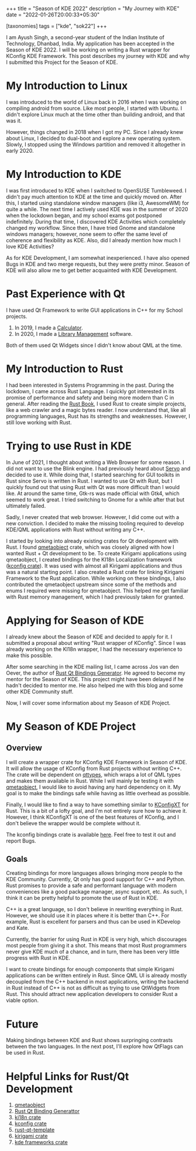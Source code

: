 +++
title = "Season of KDE 2022"
description = "My Journey with KDE"
date = "2022-01-26T20:00:33+05:30"

[taxonomies]
tags = ["kde", "sok22"]
+++

I am Ayush Singh, a second-year student of the Indian Institute of Technology, Dhanbad, India. My application has been accepted in the Season of KDE 2022. I will be working on writing a Rust wrapper for KConfig KDE Framework. This post describes my journey with KDE and why I submitted this Project for the Season of KDE.

<!-- more -->

# My Introduction to Linux

I was introduced to the world of Linux back in 2016 when I was working on compiling android from source. Like most people, I started with Ubuntu. I didn't explore Linux much at the time other than building android, and that was it.

However, things changed in 2018 when I got my PC. Since I already knew about Linux, I decided to dual-boot and explore a new operating system. Slowly, I stopped using the Windows partition and removed it altogether in early 2020.

# My Introduction to KDE

I was first introduced to KDE when I switched to OpenSUSE Tumbleweed. I didn't pay much attention to KDE at the time and quickly moved on. After this, I started using standalone window managers (like i3, AwesomeWM) for quite a while. The next time I actively used KDE was in the summer of 2020 when the lockdown began, and my school exams got postponed indefinitely. During that time, I discovered KDE Activities which completely changed my workflow. Since then, I have tried Gnome and standalone windows managers; however, none seem to offer the same level of coherence and flexibility as KDE. Also, did I already mention how much I love KDE Activities?

As for KDE Development, I am somewhat inexperienced. I have also opened Bugs in KDE and two merge requests, but they were pretty minor. Season of KDE will also allow me to get better acquainted with KDE Development.

# Past Experience with Qt

I have used Qt Framework to write GUI applications in C++ for my School projects.

1. In 2019, I made a [Calculator](https://github.com/Ayush1325/Calculator).
2. In 2020, I made a [Library Management](https://github.com/Ayush1325/library_management) software.

Both of them used Qt Widgets since I didn't know about QML at the time.

# My Introduction to Rust

I had been interested in Systems Programming in the past. During the lockdown, I came across Rust Language. I quickly got interested in its promise of performance and safety and being more modern than C in general. After reading the [Rust Book](https://doc.rust-lang.org/book/), I used Rust to create simple projects, like a web crawler and a magic bytes reader. I now understand that, like all programming languages, Rust has its strengths and weaknesses. However, I still love working with Rust.

# Trying to use Rust in KDE

In June of 2021, I thought about writing a Web Browser for some reason. I did not want to use the Blink engine. I had previously heard about [Servo](https://github.com/servo/servo) and decided to use it. While doing that, I started searching for GUI toolkits in Rust since Servo is written in Rust. I wanted to use Qt with Rust, but I quickly found out that using Rust with Qt was more difficult than I would like. At around the same time, Gtk-rs was made official with Gtk4, which seemed to work great. I tried switching to Gnome for a while after that but ultimately failed.

Sadly, I never created that web browser. However, I did come out with a new conviction. I decided to make the missing tooling required to develop KDE/QML applications with Rust without writing any C++.

I started by looking into already existing crates for Qt development with Rust. I found [qmetaobject](https://github.com/woboq/qmetaobject-rs) crate, which was closely aligned with how I wanted Rust + Qt development to be. To create Kirigami applications using qmetaobject, I created bindings for the KI18n Localization framework ([kconfig crate](https://github.com/Ayush1325/ki18n-rs)). It was used with almost all Kirigami applications and thus was a natural starting point. I also created a Rust crate for linking Kirigami Framework to the Rust application. While working on these bindings, I also contributed the qmetaobject upstream since some of the methods and enums I required were missing for qmetaobject. This helped me get familiar with Rust memory management, which I had previously taken for granted.

# Applying for Season of KDE

I already knew about the Season of KDE and decided to apply for it. I submitted a proposal about writing "Rust wrapper of KConfig". Since I was already working on the KI18n wrapper, I had the necessary experience to make this possible.

After some searching in the KDE mailing list, I came across Jos van den Oever, the author of [Rust Qt Bindings Generator](https://invent.kde.org/sdk/rust-qt-binding-generator). He agreed to become my mentor for the Season of KDE. This project might have been delayed if he hadn't decided to mentor me. He also helped me with this blog and some other KDE Community stuff.

Now, I will cover some information about my Season of KDE Project.

# My Season of KDE Project

## Overview

I will create a wrapper crate for KConfig KDE Framework in Season of KDE. It will allow the usage of KConfig from Rust projects without writing C++. The crate will be dependent on [qttypes](https://crates.io/crates/qttypes), which wraps a lot of QML types and makes them available in Rust. While I will mainly be testing it with [qmetaobject](https://crates.io/crates/qmetaobject), I would like to avoid having any hard dependency on it. My goal is to make the bindings safe while having as little overhead as possible.

Finally, I would like to find a way to have something similar to [KConfigXT](https://develop.kde.org/docs/use/configuration/kconfig_xt/) for Rust. This is a bit of a lofty goal, and I'm not entirely sure how to achieve it. However, I think KConfigXT is one of the best features of KConfig, and I don't believe the wrapper would be complete without it.

The kconfig bindings crate is available [here](https://invent.kde.org/oreki/kconfig-rs). Feel free to test it out and report Bugs.

## Goals

Creating bindings for more languages allows bringing more people to the KDE Community. Currently, Qt only has good support for C++ and Python. Rust promises to provide a safe and performant language with modern conveniences like a good package manager, async support, etc. As such, I think it can be pretty helpful to promote the use of Rust in KDE.

C++ is a great language, so I don't believe in rewriting everything in Rust. However, we should use it in places where it is better than C++. For example, Rust is excellent for parsers and thus can be used in KDevelop and Kate.

Currently, the barrier for using Rust in KDE is very high, which discourages most people from giving it a shot. This means that most Rust programmers never give KDE much of a chance, and in turn, there has been very little progress with Rust in KDE.

I want to create bindings for enough components that simple Kirigami applications can be written entirely in Rust. Since QML UI is already mostly decoupled from the C++ backend in most applications, writing the backend in Rust instead of C++ is not as difficult as trying to use QtWidgets from Rust. This should attract new application developers to consider Rust a viable option.

# Future

Making bindings between KDE and Rust shows surpringing contrasts between the two languages. In the next post, I'll explore how QtFlags can be used in Rust.

# Helpful Links for Rust/Qt Development

1. [qmetaobject](https://crates.io/crates/qmetaobject)
2. [Rust Qt Binding Generattor](https://invent.kde.org/sdk/rust-qt-binding-generator)
3. [ki18n crate](https://github.com/Ayush1325/ki18n-rs)
4. [kconfig crate](https://invent.kde.org/oreki/kconfig-rs)
5. [rust-qt-template](https://invent.kde.org/oreki/rust-qt-template)
6. [kirigami crate](https://github.com/Ayush1325/kirigami-rs)
7. [kde frameworks crate](https://github.com/Ayush1325/kde-frameworks-rs)
